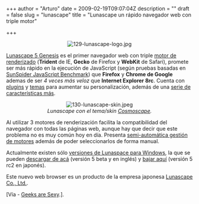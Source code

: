 +++
author = "Arturo"
date = 2009-02-19T09:07:04Z
description = ""
draft = false
slug = "lunascape"
title = "Lunascape un rápido navegador web con triple motor"

+++

 <p align="center"><img src="http://geeksan.com/wp-content/uploads/import/129-lunascape-logo.jpg" alt="129-lunascape-logo.jpg" /></p>

<p><a href="http://geek.cl/wp-content/uploads/2009/02/www.lunascape.tv">Lunascape 5 Genesis</a> es el primer navegador web con triple <a href="http://geek.cl/wp-content/uploads/2009/02/Motor_de_renderizado">motor de renderizado</a> (<b>Trident </b>de IE, <b>Gecko</b> de Firefox y <b>WebKit</b> de Safari), promete ser más rápido en la ejecución de JavaScript (según pruebas basadas en <a href="http://geek.cl/wp-content/uploads/2009/02/lunascape5-genesis-beta-release.html">SunSpider JavaScript Benchmark</a>) que <b>Firefox</b> y <b>Chrome de Google</b> ademas de ser <i>4 veces más veloz</i> que <b>Internet Explorer 8rc</b>. Cuenta con <a href="http://geek.cl/wp-content/uploads/2009/02/plugin.lunascape.jp">plugins</a> y <a href="http://geek.cl/wp-content/uploads/2009/02/skin2.lunascape.jp">temas</a> para aumentar su personalización, además de una <a href="http://geek.cl/wp-content/uploads/2009/02/Default.aspx">serie de características más</a>.</p>

<p align="center"><img src="http://geeksan.com/wp-content/uploads/import/130-lunascape-skin.jpeg" alt="130-lunascape-skin.jpeg" /><br /><cite>Lunascape con el tema/skin <a href="http://geek.cl/wp-content/uploads/2009/02/detail.aspx?guid=6189253c-0452-41b1-956e-aaf8a8dbb6bb">Cosmoscape</a>.</cite></p>

<p>Al utilizar 3 motores de renderización facilita la compatibilidad del navegador con todas las páginas web, aunque hay que decir que este problema no es muy común hoy en día. Presenta <a href="http://geek.cl/wp-content/uploads/2009/02/index.php?title=Semi_Auto_Engine_Switch">semi-automática gestión de motores</a> además de poder seleccionarlos de forma manual.</p>

<p>Actualmente existen sólo <a href="http://geek.cl/wp-content/uploads/2009/02/Default1.aspx">versiones de Lunaspace para Windows</a>, la que se pueden <a href="http://d1hvni10wt78hi.cloudfront.net/dl/Lunascape5_EN/4_9_9_104/LunaSetup500beta1en_u.exe">descargar de acá</a> (versión 5 beta y en inglés) y <a href="http://download.lunascape.jp/downloadmanager/download.aspx?fileid=luna5&amp;distributeId=beta&amp;version=4.9.9.103u">bajar aquí</a> (versión 5 rc2 en japonés).</p>

<p>Este nuevo web browser es un producto de la empresa japonesa <a href="http://geek.cl/wp-content/uploads/2009/02/about.aspx">Lunascape Co., Ltd.</a>.</p>

<p>[Vía - <a href="http://geek.cl/wp-content/uploads/2009/02/lunascape5-releases-beta-version-of-multi-engine-browser">Geeks are Sexy</a>.].</p>